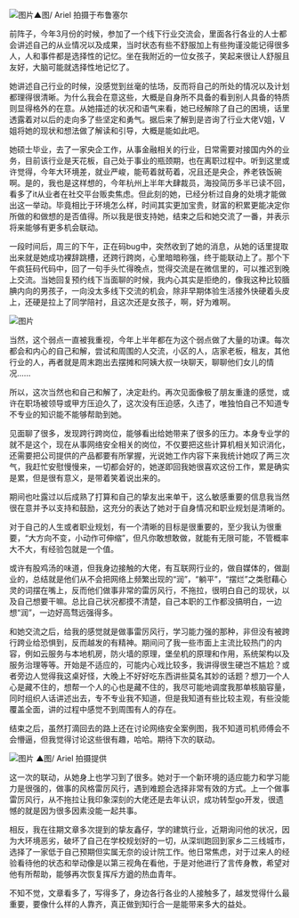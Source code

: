 
![图片](https://p3-juejin.byteimg.com/tos-cn-i-k3u1fbpfcp/88fb5f55ee2d4bb1b6c3c71b620b544c~tplv-k3u1fbpfcp-zoom-1.image)▲图/ Ariel 拍摄于布鲁塞尔

前阵子，今年3月份的时候，参加了一个线下行业交流会，里面各行各业的人士都会讲述自己的从业情况以及成果，当时状态有些不舒服加上有些拘谨没能记得很多人，人和事件都是选择性的记忆。坐在我附近的一位女孩子，笑起来很让人舒服且友好，大脑可能就选择性地记忆了。

她讲述自己行业的时候，没感觉到丝毫的怯场，反而将自己的所处的情况以及计划都理得很清晰。为什么我会在意这些，大概是自身所不具备的看到别人具备的特质则显得格外的在意。从她描述的状况和语气来看，她已经解除了自己的困境，话里透露着对以后的走向多了些坚定和勇气。据后来了解到是咨询了行业大佬V姐，V姐将她的现状和想法做了解读和引导，大概是能如此吧。

她硕士毕业，去了一家央企工作，从事金融相关的行业，日常需要对接国内外的业务，目前该行业是天花板，自己处于事业的瓶颈期，也在离职过程中。听到这里或许觉得，今年大环境差，就业严峻，能苟着就苟着，况且还是央企，养老铁饭碗啊。是的，我也是这样想的，今年杭州上半年大肆裁员，海投简历多半已读不回，看多了it从业者在社交平台贩卖焦虑。但此刻的她，已经分析过自身的处境才能做出这一举动。毕竟相比于环境怎么样，时间其实更加宝贵，财富的积累更能决定你所做的和做想的是否值得。所以我是很支持她，结束之后和她交流了一番，并表示将来能够有更多机会联动。

一段时间后，周三的下午，正在码bug中，突然收到了她的消息，从她的话里提取出来就是她成功裸辞跳槽，还跨行跨岗，心里暗暗称强，终于能联动上了。那个下午疯狂码代码中，回了一句手头忙得晚点，觉得交流是在微信里的，可以推迟到晚上交流。当她回复预约线下当面聊的时候，我内心其实是拒绝的，像我这种比较腼腆内向的男孩子，一向没太多线下交流的机会，除非早期体验生活接外快硬着头皮上，还硬是拉上了同学陪衬，且这次还是女孩子，啊，好为难啊。

![图片](https://p3-juejin.byteimg.com/tos-cn-i-k3u1fbpfcp/48953016b84e4209b8e63ef0e849409c~tplv-k3u1fbpfcp-zoom-1.image)

当然，这个弱点一直被我重视，今年上半年都在为这个弱点做了大量的功课。每次都会和内心的自己和解，尝试和周围的人交流，小区的人，店家老板，租友，其他行业的人，再者就是周末跑出去摆摊和阿姨大叔一块聊天，聊聊他们女儿的情况......

所以，这次当然也和自己和解了，决定赴约。再次见面像极了朋友重逢的感觉，或许在职场被领导或甲方压迫久了，这次没有压迫感，久违了，唯独怕自己不知道专不专业的知识能不能够帮助到她。

见面聊了很多，发现跨行跨岗位，能够看出给她带来了很多的压力。本身专业学的就不是这个，现在从事网络安全相关的岗位，不仅要把这些计算机相关知识消化，还需要把公司提供的产品都要有所掌握，光说她工作内容下来我统计她叹了两三次气，我赶忙安慰慢慢来，一切都会好的，她遂即回我她很喜欢这份工作，累是确实是累，但是很有意义，是带着笑着说出来的。

期间也吐露过以后成熟了打算和自己的挚友出来单干，这么敏感重要的信息我当然很在意并予以支持和鼓励，这充分的表达了她对于自身情况和职业规划是清晰的。

对于自己的人生或者职业规划，有一个清晰的目标是很重要的，至少我认为很重要，“大方向不变，小动作可伸缩”，但凡你敢想敢做，就能有无限可能，不管概率大不大，有经验包就是一个值。

或许有股鸡汤的味道，但我身边接触的大佬，有互联网行业的，做自媒体的，做副业的，总结就是他们从不会把网络上频繁出现的“润”，“躺平”，“摆烂”之类慰藉心灵的词摆在嘴上，反而他们做事非常的雷厉风行，不拖拉，很明白自己的现状，以及自己想要干嘛。总比自己状况都摸不清楚，自己本职的工作都没搞明白，一边想“润”，一边好高骛远强得多。

和她交流之后，给我的感觉就是做事雷厉风行，学习能力强的那种，非但没有被跨行跨业给恐惧到，反而越发的有精神。期间问了我一些市面上主流比较热门的内容，例如云服务与本地机房，防火墙的原理，堡垒机的原理和作用，系统架构以及服务治理等等。开始是不适应的，可能内心戏比较多，我讲得很生硬岂不尴尬？或者旁边人觉得我这桌好怪，大晚上不好好吃东西讲些莫名其妙的话题？想刀一个人心是藏不住的，想帮一个人的心也是藏不住的，我尽可能地调度我那单核脑容量，同时组织人话讲述出去，专不专业我不知道，但是我知道有些比较主观，有些没能覆盖全面，讲的过程中感觉不到周围有人的存在。

结束之后，虽然打滴回去的路上还在讨论网络安全案例图，我不知道司机师傅会不会懵逼，但我觉得讨论这些很有趣，哈哈。期待下次的联动。

![图片](https://p3-juejin.byteimg.com/tos-cn-i-k3u1fbpfcp/cfbc3639a651461fa29d1687c0d5b2db~tplv-k3u1fbpfcp-zoom-1.image)
▲图/ Ariel 拍摄提供

这一次的联动，从她身上也学习到了很多。她对于一个新环境的适应能力和学习能力是很强的，做事的风格雷厉风行，遇到难题会选择非常有效的方式。上一个做事雷厉风行，从不拖拉让我印象深刻的大佬还是去年认识，成功转型go开发，很遗憾的就是因为很多因素没能一起共事。

相反，我在往期文章多次提到的挚友鑫仔，学的建筑行业，近期询问他的状况，因为大环境恶劣，破坏了自己在学校规划好的一切，从深圳跑回到家乡二三线城市，选择了一家低于自己预期但实属无奈的设计院工作。他日常焦虑，对于过来人的经验看待他的状态和举动像是以第三视角在看他，于是对他进行了言传身教，希望对他有所帮助，能够再次恢复挥斥方遒的热血青年。

不知不觉，文章看多了，写得多了，身边各行各业的人接触多了，越发觉得什么最重要，要像什么样的人靠齐，真正做到知行合一是能带来多大的益处。